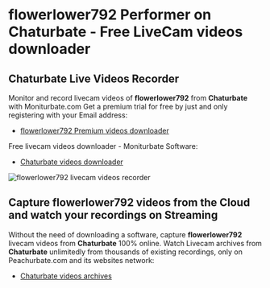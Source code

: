 # flowerlower792 Performer on Chaturbate - Free LiveCam videos downloader

## Chaturbate Live Videos Recorder

Monitor and record livecam videos of **flowerlower792** from **Chaturbate** with Moniturbate.com
Get a premium trial for free by just and only registering with your Email address:
* [flowerlower792 Premium videos downloader](https://moniturbate.com/request-demo-licence-key.html)

Free livecam videos downloader - Moniturbate Software:
* [Chaturbate videos downloader](https://moniturbate.com/moniturbate-download-software.html)

![flowerlower792 livecam videos recorder](https://peachurnet.com/templates/moniturbate-software.png)


## Capture flowerlower792 videos from the Cloud and watch your recordings on Streaming

Without the need of downloading a software, capture **flowerlower792** livecam videos from **Chaturbate** 100% online.
Watch Livecam archives from **Chaturbate** unlimitedly from thousands of existing recordings, only on Peachurbate.com and its websites network:
* [Chaturbate videos archives](https://peachurnet.com/)